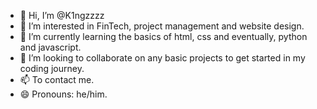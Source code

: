- 👋 Hi, I’m @K1ngzzzz
- 👀 I’m interested in FinTech, project management and website design.
- 🌱 I’m currently learning the basics of html, css and eventually, python and javascript.
- 💞️ I’m looking to collaborate on any basic projects to get started in my coding journey.
- 📫 To contact me. 
- 😄 Pronouns: he/him. 
  

<!---
K1ngzzzz/K1ngzzzz is a ✨ special ✨ repository because its `README.md` (this file) appears on your GitHub profile.
You can click the Preview link to take a look at your changes.
--->
